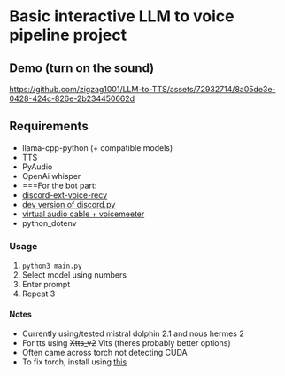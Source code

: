 # Basic interactive LLM to voice pipeline project

## Demo (turn on the sound)

https://github.com/zigzag1001/LLM-to-TTS/assets/72932714/8a05de3e-0428-424c-826e-2b234450662d



## Requirements
- llama-cpp-python (+ compatible models)
- TTS
- PyAudio
- OpenAi whisper
- ===For the bot part:
- [discord-ext-voice-recv](https://github.com/imayhaveborkedit/discord-ext-voice-recv)
- [dev version of discord.py](https://github.com/Rapptz/discord.py#installing)
- [virtual audio cable + voicemeeter](https://vb-audio.com/)
- python_dotenv

### Usage
1. `python3 main.py`
2. Select model using numbers
3. Enter prompt
4. Repeat 3

#### Notes
- Currently using/tested mistral dolphin 2.1 and nous hermes 2
- For tts using ~~Xtts_v2~~ Vits (theres probably better options)
- Often came across torch not detecting CUDA
- To fix torch, install using [this](https://pytorch.org/get-started/locally/)

